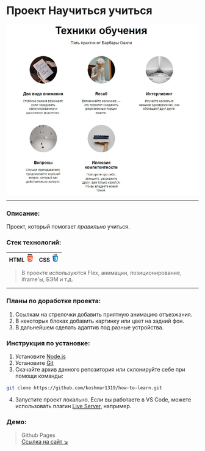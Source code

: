 #  Проект Научиться учиться

<kbd> <img width="900" height="auto" align="center" alt="Превью проекта" src="./how_to_learn_preview.jpg"> </kbd>

------

### Описание:
Проект, который помогает *правильно* учиться.

### Стек технологий:

| HTML <code><img  height="20"  src="https://raw.githubusercontent.com/github/explore/80688e429a7d4ef2fca1e82350fe8e3517d3494d/topics/html/html.png"></code> | CSS <code><img  height="20"  src="https://raw.githubusercontent.com/github/explore/80688e429a7d4ef2fca1e82350fe8e3517d3494d/topics/css/css.png"></code> |
|---|---|

> В проекте используются Flex, анимации, позиционирование, iframe'ы, БЭМ и т.д.

------

### Планы по доработке проекта:
1. Ссылкам на стрелочки добавить приятную анимацию отъезжания.
2. В некоторых блоках добавить картинку или цвет на задний фон.
3. В дальнейшем сделать адаптив под разные устройства.

### Инструкция по установке:
1. Установите [Node.js](https://nodejs.org/en/ "ссылка на сайт Node.js")
2. Установите [Git](https://git-scm.com/ "ссылка на сайт Git")
3. Скачайте архив данного репозитория или склонируйте себе при помощи команды:
```sh
git clone https://github.com/koshmar1319/how-to-learn.git
```
4. Запустите проект локально. Если вы работаете в VS Code, можете использовать плагин [Live Server](https://marketplace.visualstudio.com/items?itemName=ritwickdey.LiveServer "ссылка на плагин"), например.

### Демо:
> Github Pages <br/>[Ссылка на сайт :arrow_lower_right:](https://koshmar1319.github.io/how-to-learn/index.html "ссылка на сайт")
